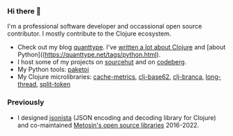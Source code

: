 ### Hi there 👀

I'm a professional software developer and occassional open source contributor. I mostly contribute to the Clojure ecosystem.

* Check out my blog [quanttype](https://quanttype.net/). I've [written a lot about Clojure](https://quanttype.net/tags/clojure.html) and [about Python]((https://quanttype.net/tags/python.html). 
* I host some of my projects on [sourcehut](https://sr.ht/~miikka/) and on [codeberg](https://codeberg.org/miikka).
* My Python tools: [paketoi](https://codeberg.org/miikka/paketoi)
* My Clojure microlibraries: [cache-metrics](https://github.com/miikka/cache-metrics), [clj-base62](https://sr.ht/~miikka/clj-base62/), [clj-branca](https://sr.ht/~miikka/clj-branca/),  [long-thread](https://github.com/miikka/long-thread), [split-token](https://github.com/miikka/split-token)

### Previously

* I designed [jsonista](https://github.com/metosin/jsonista) (JSON encoding and decoding library for Clojure) and co-maintained [Metosin's open source libraries](https://github.com/metosin/) 2016-2022.
